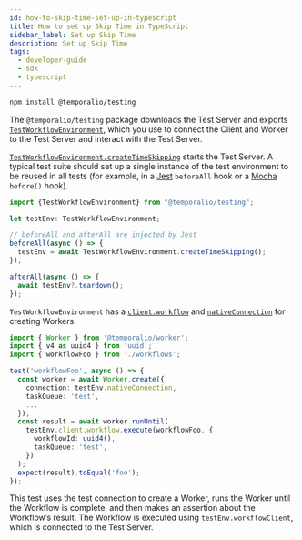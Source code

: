 ```yaml
---
id: how-to-skip-time-set-up-in-typescript
title: How to set up Skip Time in TypeScript
sidebar_label: Set up Skip Time
description: Set up Skip Time
tags:
  - developer-guide
  - sdk
  - typescript
---
```


```bash
npm install @temporalio/testing
```

The `@temporalio/testing` package downloads the Test Server and exports [`TestWorkflowEnvironment`](https://typescript.temporal.io/api/classes/testing.TestWorkflowEnvironment), which you use to connect the Client and Worker to the Test Server and interact with the Test Server.

[`TestWorkflowEnvironment.createTimeSkipping`](https://typescript.temporal.io/api/classes/testing.TestWorkflowEnvironment#createtimeskipping) starts the Test Server. A typical test suite should set up a single instance of the test environment to be reused in all tests (for example, in a [Jest](https://jestjs.io/) `beforeAll` hook or a [Mocha](https://mochajs.org/) `before()` hook).

```typescript
import {TestWorkflowEnvironment} from "@temporalio/testing";

let testEnv: TestWorkflowEnvironment;

// beforeAll and afterAll are injected by Jest
beforeAll(async () => {
  testEnv = await TestWorkflowEnvironment.createTimeSkipping();
});

afterAll(async () => {
  await testEnv?.teardown();
});
```

`TestWorkflowEnvironment` has a [`client.workflow`](https://typescript.temporal.io/api/classes/testing.testworkflowenvironment/#workflowclient) and [`nativeConnection`](https://typescript.temporal.io/api/classes/testing.TestWorkflowEnvironment#nativeconnection) for creating Workers:

```typescript
import { Worker } from '@temporalio/worker';
import { v4 as uuid4 } from 'uuid';
import { workflowFoo } from './workflows';

test('workflowFoo', async () => {
  const worker = await Worker.create({
    connection: testEnv.nativeConnection,
    taskQueue: 'test',
    ...
  });
  const result = await worker.runUntil(
    testEnv.client.workflow.execute(workflowFoo, {
      workflowId: uuid4(),
      taskQueue: 'test',
    })
  );
  expect(result).toEqual('foo');
});
```

This test uses the test connection to create a Worker, runs the Worker until the Workflow is complete, and then makes an assertion about the Workflow’s result. The Workflow is executed using `testEnv.workflowClient`, which is connected to the Test Server.
